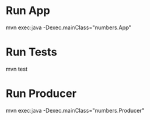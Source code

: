 # Run App

mvn exec:java -Dexec.mainClass="numbers.App"

# Run Tests

mvn test

# Run Producer

mvn exec:java -Dexec.mainClass="numbers.Producer"